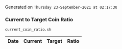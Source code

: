 Generated on `Thursday 23-September-2021 at 02:17:30`

### Current to Target Coin Ratio
`current_coin_ratio.sh`

Date|Current|Target|Ratio
---|---|---|---
